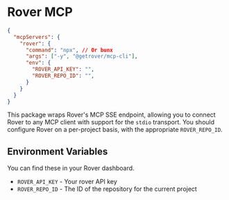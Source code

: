 # Rover MCP

```json
{
  "mcpServers": {
    "rover": {
      "command": "npx", // Or bunx
      "args": ["-y", "@getrover/mcp-cli"],
      "env": {
        "ROVER_API_KEY": "",
        "ROVER_REPO_ID": "",
      }
    }
  }
}
```

This package wraps Rover's MCP SSE endpoint, allowing you to connect Rover to any MCP client with support for the `stdio` transport.
You should configure Rover on a per-project basis, with the appropriate `ROVER_REPO_ID`.

## Environment Variables

You can find these in your Rover dashboard.

- `ROVER_API_KEY` - Your rover API key
- `ROVER_REPO_ID` - The ID of the repository for the current project

